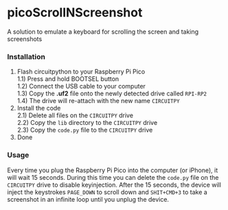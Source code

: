 # picoScrollNScreenshot
A solution to emulate a keyboard for scrolling the screen and taking screenshots

### Installation
1) Flash circuitpython to your Raspberry Pi Pico  
1.1) Press and hold BOOTSEL button  
1.2) Connect the USB cable to your computer  
1.3) Copy the **.uf2** file onto the newly detected drive called `RPI-RP2`   
1.4) The drive will re-attach with the new name `CIRCUITPY`
2) Install the code   
2.1) Delete all files on the `CIRCUITPY` drive   
2.2) Copy the `lib` directory to the `CIRCUITPY` drive   
2.3) Copy the `code.py` file to the `CIRCUITPY` drive  
3) Done


### Usage 
Every time you plug the Raspberry Pi Pico into the computer (or iPhone), it will wait 15 seconds. During this time you can delete the `code.py` file on the `CIRCUITPY` drive to disable keyinjection. After the 15 seconds, the device will inject the keystrokes `PAGE_DOWN` to scroll down and `SHIT+CMD+3` to take a screenshot in an infinite loop until you unplug the device.